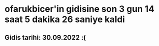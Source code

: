 # ofarukbicer'in gidisine son 3 gun 14 saat 5 dakika 26 saniye kaldi

## Gidis tarihi: 30.09.2022 :(